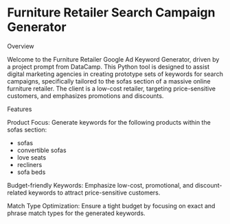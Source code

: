 # Furniture Retailer Search Campaign Generator
Overview

Welcome to the Furniture Retailer Google Ad Keyword Generator,  driven by a project prompt from DataCamp. This Python tool is designed to assist digital marketing agencies in creating prototype sets of keywords for search campaigns, specifically tailored to the sofas section of a massive online furniture retailer. The client is a low-cost retailer, targeting price-sensitive customers, and emphasizes promotions and discounts.

Features

Product Focus: Generate keywords for the following products within the sofas section:
   - sofas
   - convertible sofas
   - love seats
   - recliners
   - sofa beds
     
Budget-friendly Keywords: Emphasize low-cost, promotional, and discount-related keywords to attract price-sensitive customers.

Match Type Optimization: Ensure a tight budget by focusing on exact and phrase match types for the generated keywords.


